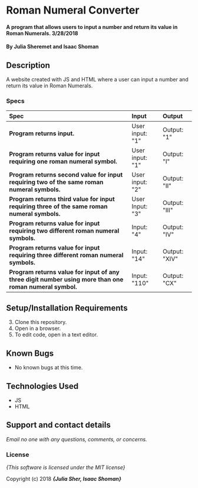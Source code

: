 # Roman Numeral Converter

#### A program that allows users to input a number and return its value in Roman Numerals. 3/28/2018

#### By **Julia Sheremet and Isaac Shoman**

## Description

A website created with JS and HTML where a user can input a number and return its value in Roman Numerals.


### Specs
| Spec | Input | Output |
| :-------------     | :------------- | :------------- |
| **Program returns input.** | User input: "1" | Output: "1"|
| **Program returns value for input requiring one roman numeral symbol.** | User input: "1" | Output: "I"|
| **Program returns second value for input requiring two of the same roman numeral symbols.** | User input: "2" | Output: "II"|
| **Program returns third value for input requiring three of the same roman numeral symbols.** | User Input: "3" | Output: "III" |
| **Program returns value for input requiring two different roman numeral symbols.**| Input: "4" | Output: "IV" |
| **Program returns value for input requiring three different roman numeral symbols.**| Input: "14" | Output: "XIV" |
| **Program returns value for input of any three digit number using more than one roman numeral symbol.**| Input: "110" | Output: "CX" |



## Setup/Installation Requirements

3. Clone this repository.
4. Open in a browser.
5. To edit code, open in a text editor.

## Known Bugs
* No known bugs at this time.

## Technologies Used
* JS
* HTML

## Support and contact details

_Email no one with any questions, comments, or concerns._

### License

*{This software is licensed under the MIT license}*

Copyright (c) 2018 **_{Julia Sher, Isaac Shoman}_**
